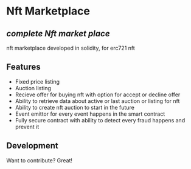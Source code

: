 # Nft Marketplace
## _complete Nft market place_



nft marketplace developed in solidity,
for erc721 nft

## Features

- Fixed price listing
- Auction listing
- Recieve offer for buying nft with option for accept or decline offer
- Ability to retrieve data about active or last auction or listing for nft
- Ability to create nft auction to start in the future
- Event emittor for every event happens in the smart contract
- Fully secure contract with ability to detect every fraud happens and prevent it 

## Development
Want to contribute? Great!
